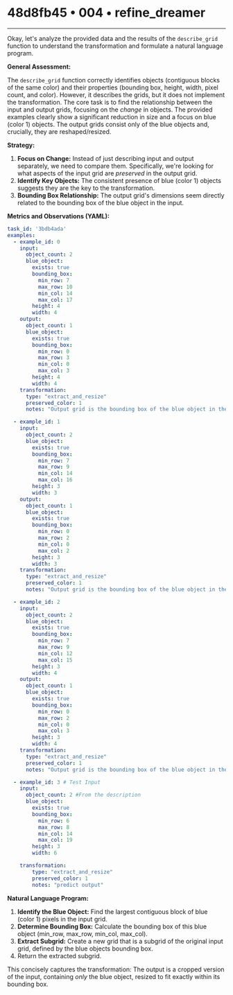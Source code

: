 # 48d8fb45 • 004 • refine_dreamer

---
Okay, let's analyze the provided data and the results of the `describe_grid` function to understand the transformation and formulate a natural language program.

**General Assessment:**

The `describe_grid` function correctly identifies objects (contiguous blocks of the same color) and their properties (bounding box, height, width, pixel count, and color). However, it describes the grids, but it does not implement the transformation. The core task is to find the relationship between the input and output grids, focusing on the *change* in objects.  The provided examples clearly show a significant reduction in size and a focus on blue (color 1) objects. The output grids consist only of the blue objects and, crucially, they are reshaped/resized.

**Strategy:**

1.  **Focus on Change:** Instead of just describing input and output separately, we need to compare them. Specifically, we're looking for what aspects of the input grid are *preserved* in the output grid.
2.  **Identify Key Objects:** The consistent presence of blue (color 1) objects suggests they are the key to the transformation.
3.  **Bounding Box Relationship:**  The output grid's dimensions seem directly related to the bounding box of the blue object in the input.

**Metrics and Observations (YAML):**

```yaml
task_id: '3bdb4ada'
examples:
  - example_id: 0
    input:
      object_count: 2
      blue_object:
        exists: true
        bounding_box:
          min_row: 7
          max_row: 10
          min_col: 14
          max_col: 17
        height: 4
        width: 4
    output:
      object_count: 1
      blue_object:
        exists: true
        bounding_box:
          min_row: 0
          max_row: 3
          min_col: 0
          max_col: 3
        height: 4
        width: 4
    transformation:
      type: "extract_and_resize"
      preserved_color: 1
      notes: "Output grid is the bounding box of the blue object in the input."

  - example_id: 1
    input:
      object_count: 2
      blue_object:
        exists: true
        bounding_box:
          min_row: 7
          max_row: 9
          min_col: 14
          max_col: 16
        height: 3
        width: 3
    output:
      object_count: 1
      blue_object:
        exists: true
        bounding_box:
          min_row: 0
          max_row: 2
          min_col: 0
          max_col: 2
        height: 3
        width: 3
    transformation:
      type: "extract_and_resize"
      preserved_color: 1
      notes: "Output grid is the bounding box of the blue object in the input."

  - example_id: 2
    input:
      object_count: 2
      blue_object:
        exists: true
        bounding_box:
          min_row: 7
          max_row: 9
          min_col: 12
          max_col: 15
        height: 3
        width: 4
    output:
      object_count: 1
      blue_object:
        exists: true
        bounding_box:
          min_row: 0
          max_row: 2
          min_col: 0
          max_col: 3
        height: 3
        width: 4
    transformation:
      type: "extract_and_resize"
      preserved_color: 1
      notes: "Output grid is the bounding box of the blue object in the input."

  - example_id: 3 # Test Input
    input:
      object_count: 2 #From the description
      blue_object:
        exists: true
        bounding_box:
          min_row: 6
          max_row: 8
          min_col: 14
          max_col: 19
        height: 3
        width: 6

    transformation:
        type: "extract_and_resize"
        preserved_color: 1
        notes: "predict output"
```

**Natural Language Program:**

1.  **Identify the Blue Object:** Find the largest contiguous block of blue (color 1) pixels in the input grid.
2.  **Determine Bounding Box:** Calculate the bounding box of this blue object (min\_row, max\_row, min\_col, max\_col).
3.  **Extract Subgrid:** Create a new grid that is a subgrid of the original input grid, defined by the blue objects bounding box.
4. Return the extracted subgrid.

This concisely captures the transformation:  The output is a cropped version of the input, containing *only* the blue object, resized to fit exactly within its bounding box.

